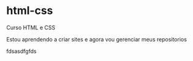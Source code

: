 # html-css
 Curso HTML e CSS

Estou aprendendo a criar sites e agora vou gerenciar meus repositorios

fdsasdfgfds